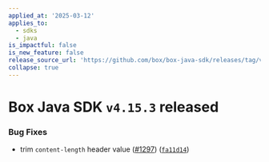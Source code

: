 ```yaml
---
applied_at: '2025-03-12'
applies_to:
  - sdks
  - java
is_impactful: false
is_new_feature: false
release_source_url: 'https://github.com/box/box-java-sdk/releases/tag/v4.15.3'
collapse: true
---
```


# Box Java SDK `v4.15.3` released

### Bug Fixes

* trim `content-length` header value ([#1297][1]) ([`fa11d14`][2])

[1]: https://github.com/box/box-java-sdk/issues/1297

[2]: https://github.com/box/box-java-sdk/commit/fa11d141edf511eabc5f2398e55dc411d0cdcd31
